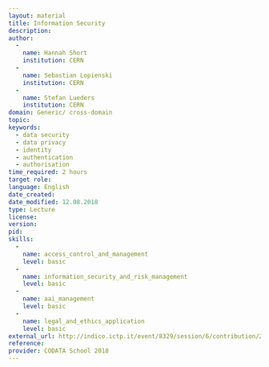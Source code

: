 ```yaml
---
layout: material
title: Information Security
description: 
author: 
  - 
    name: Hannah Short
    institution: CERN
  - 
    name: Sebastian Lopienski
    institution: CERN
  - 
    name: Stefan Lueders
    institution: CERN
domain: Generic/ cross-domain
topic: 
keywords: 
  - data security
  - data privacy
  - identity
  - authentication
  - authorisation
time_required: 2 hours
target role: 
language: English
date_created: 
date_modified: 12.08.2018
type: Lecture
license: 
version: 
pid: 
skills: 
  - 
    name: access_control_and_management
    level: basic
  - 
    name: information_security_and_risk_management
    level: basic
  - 
    name: aai_management
    level: basic
  - 
    name: legal_and_ethics_application
    level: basic
external_url: http://indico.ictp.it/event/8329/session/6/contribution/25
reference: 
provider: CODATA School 2018
---
```

